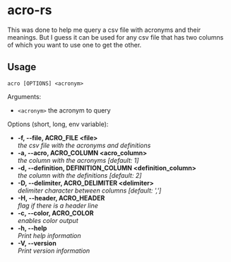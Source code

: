 # acro-rs
This was done to help me query a csv file with acronyms and their meanings. But I guess it can be used for any csv file that has two columns of which you want to use one to get the other.

## Usage
```acro [OPTIONS] <acronym>```

Arguments:
  - ```<acronym>```  the acronym to query

Options (short, long, env variable):
-  **-f, --file, ACRO_FILE \<file>**  
_the csv file with the acronyms and definitions_  
-  **-a, --acro, ACRO_COLUMN <acro_column>**             
_the column with the acronyms [default: 1]_  
-  **-d, --definition, DEFINITION_COLUMN <definition_column>**  
_the column with the definitions [default: 2]_  
-  **-D, --delimiter, ACRO_DELIMITER \<delimiter>**           
_delimiter character between columns [default: ',']_  
-  **-H, --header, ACRO_HEADER**                          
_flag if there is a header line_  
-  **-c, --color, ACRO_COLOR**                           
_enables color output_  
-  **-h, --help**                            
_Print help information_  
-  **-V, --version**                         
_Print version information_  
